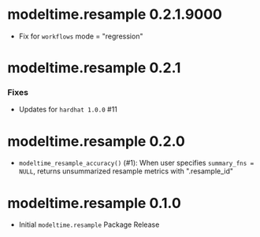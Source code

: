 # modeltime.resample 0.2.1.9000

- Fix for `workflows` mode = "regression"

# modeltime.resample 0.2.1

### Fixes

- Updates for `hardhat 1.0.0` #11

# modeltime.resample 0.2.0

- `modeltime_resample_accuracy()` (#1): When user specifies `summary_fns = NULL`, returns unsummarized resample metrics with ".resample_id"

# modeltime.resample 0.1.0

* Initial `modeltime.resample` Package Release
